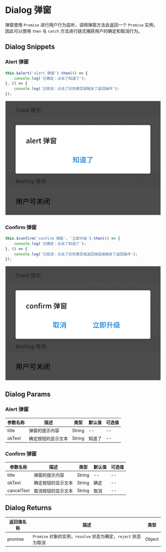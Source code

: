 # Dialog 弹窗

弹窗使用 `Promise` 进行用户行为监听，调用弹窗方法会返回一个 `Promise` 实例，因此可以使用 `then` 与 `catch` 方法进行链式捕获用户的确定和取消行为。

## Dialog Snippets

### Alert 弹窗

```javascript
this.$alert('alert 弹窗').then(() => {
    console.log('已确定：点击了知道了');
}, () => {
    console.log('已取消：点击了灰色蒙层或触发了返回操作');
});
```

![](/doc/img/dialog-alert.png)

### Confirm 弹窗

```javascript
this.$confirm('confirm 弹窗', '立即升级').then(() => {
    console.log('已确定：点击了知道了');
}, () => {
    console.log('已取消：点击了灰色蒙层或返回按钮或触发了返回操作');
});
```

![](/doc/img/dialog-confirm.png)

## Dialog Params

### Alert 弹窗

| 参数名称 | 描述 | 类型 | 默认值 | 可选值 |
| ----- | ----- | ----- | ----- | ----- |
| title | 弹窗的提示内容 | String | -- | -- |
| okText | 确定按钮的显示文本 | String | 知道了 | -- |

### Confirm 弹窗

| 参数名称 | 描述 | 类型 | 默认值 | 可选值 |
| ----- | ----- | ----- | ----- | ----- |
| title | 弹窗的提示内容 | String | -- | -- |
| okText | 确定按钮的显示文本 | String | 确定 | -- |
| cancelText | 取消按钮的显示文本 | String | 取消 | -- |

## Dialog Returns

| 返回值名称 | 描述 | 类型 |
| ----- | ----- | ----- |
| promise | `Promise` 对象的实例，`resolve` 状态为确定，`reject` 状态为取消 | Object |